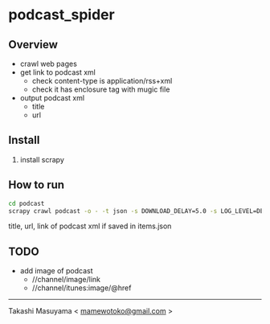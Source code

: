 podcast_spider
==============
Overview
--------
* crawl web pages
* get link to podcast xml
  * check content-type is application/rss+xml
  * check it has enclosure tag with mugic file 
* output podcast xml
  * title
  * url

Install
-------
1. install scrapy

How to run
----------
```bash
cd podcast
scrapy crawl podcast -o - -t json -s DOWNLOAD_DELAY=5.0 -s LOG_LEVEL=DEBUG > items.json
```
title, url, link of podcast xml if saved in items.json

TODO
-----
* add image of podcast
  * //channel/image/link
  * //channel/itunes:image/@href

----
Takashi Masuyama < mamewotoko@gmail.com >
